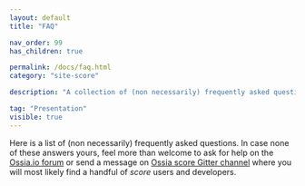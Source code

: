 ```yaml
---
layout: default
title: "FAQ"

nav_order: 99
has_children: true

permalink: /docs/faq.html
category: "site-score"

description: "A collection of (non necessarily) frequently asked questions"

tag: "Presentation"
visible: true
---
```


Here is a list of (non necessarily) frequently asked questions. In case none of these answers yours, feel more than welcome to ask for help on the [Ossia.io forum](https://forum.ossia.io) or send a message on [Ossia score Gitter channel](https://gitter.im/OSSIA/score) where you will most likely find a handful of *score* users and developers.